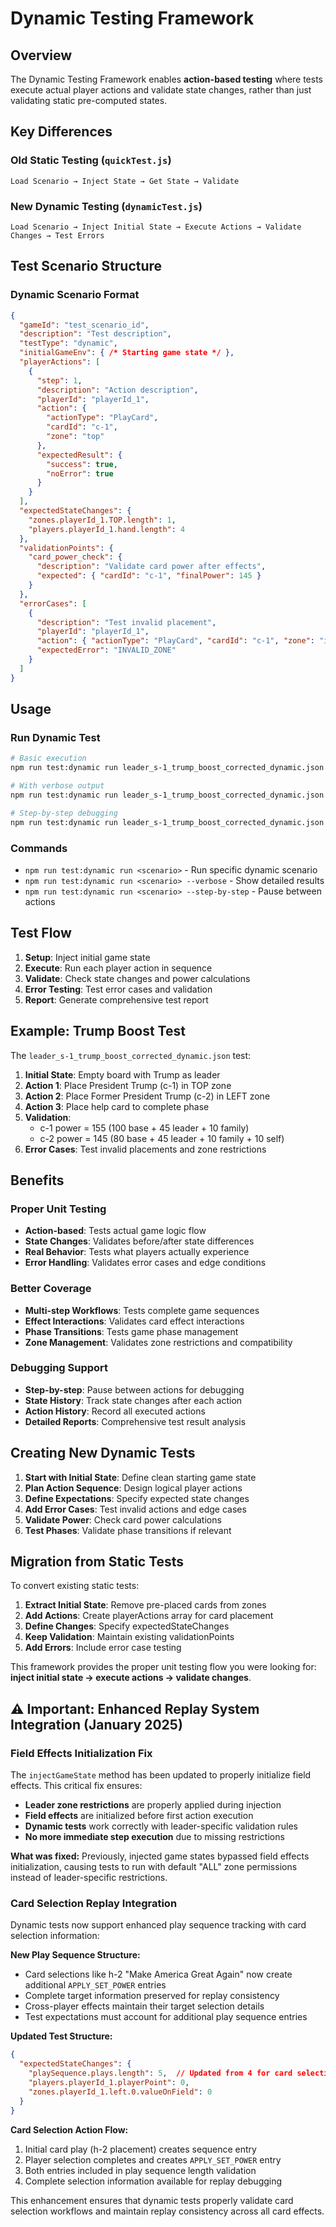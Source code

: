 # Dynamic Testing Framework

## Overview

The Dynamic Testing Framework enables **action-based testing** where tests execute actual player actions and validate state changes, rather than just validating static pre-computed states.

## Key Differences

### Old Static Testing (`quickTest.js`)
```
Load Scenario → Inject State → Get State → Validate
```

### New Dynamic Testing (`dynamicTest.js`)
```
Load Scenario → Inject Initial State → Execute Actions → Validate Changes → Test Errors
```

## Test Scenario Structure

### Dynamic Scenario Format
```json
{
  "gameId": "test_scenario_id",
  "description": "Test description",
  "testType": "dynamic",
  "initialGameEnv": { /* Starting game state */ },
  "playerActions": [
    {
      "step": 1,
      "description": "Action description",
      "playerId": "playerId_1",
      "action": {
        "actionType": "PlayCard",
        "cardId": "c-1",
        "zone": "top"
      },
      "expectedResult": {
        "success": true,
        "noError": true
      }
    }
  ],
  "expectedStateChanges": {
    "zones.playerId_1.TOP.length": 1,
    "players.playerId_1.hand.length": 4
  },
  "validationPoints": {
    "card_power_check": {
      "description": "Validate card power after effects",
      "expected": { "cardId": "c-1", "finalPower": 145 }
    }
  },
  "errorCases": [
    {
      "description": "Test invalid placement",
      "playerId": "playerId_1",
      "action": { "actionType": "PlayCard", "cardId": "c-1", "zone": "invalid" },
      "expectedError": "INVALID_ZONE"
    }
  ]
}
```

## Usage

### Run Dynamic Test
```bash
# Basic execution
npm run test:dynamic run leader_s-1_trump_boost_corrected_dynamic.json

# With verbose output
npm run test:dynamic run leader_s-1_trump_boost_corrected_dynamic.json --verbose

# Step-by-step debugging
npm run test:dynamic run leader_s-1_trump_boost_corrected_dynamic.json --step-by-step
```

### Commands
- `npm run test:dynamic run <scenario>` - Run specific dynamic scenario
- `npm run test:dynamic run <scenario> --verbose` - Show detailed results
- `npm run test:dynamic run <scenario> --step-by-step` - Pause between actions

## Test Flow

1. **Setup**: Inject initial game state
2. **Execute**: Run each player action in sequence
3. **Validate**: Check state changes and power calculations
4. **Error Testing**: Test error cases and validation
5. **Report**: Generate comprehensive test report

## Example: Trump Boost Test

The `leader_s-1_trump_boost_corrected_dynamic.json` test:

1. **Initial State**: Empty board with Trump as leader
2. **Action 1**: Place President Trump (c-1) in TOP zone
3. **Action 2**: Place Former President Trump (c-2) in LEFT zone
4. **Action 3**: Place help card to complete phase
5. **Validation**: 
   - c-1 power = 155 (100 base + 45 leader + 10 family)
   - c-2 power = 145 (80 base + 45 leader + 10 family + 10 self)
6. **Error Cases**: Test invalid placements and zone restrictions

## Benefits

### Proper Unit Testing
- **Action-based**: Tests actual game logic flow
- **State Changes**: Validates before/after state differences
- **Real Behavior**: Tests what players actually experience
- **Error Handling**: Validates error cases and edge conditions

### Better Coverage
- **Multi-step Workflows**: Tests complete game sequences
- **Effect Interactions**: Validates card effect interactions
- **Phase Transitions**: Tests game phase management
- **Zone Management**: Validates zone restrictions and compatibility

### Debugging Support
- **Step-by-step**: Pause between actions for debugging
- **State History**: Track state changes after each action
- **Action History**: Record all executed actions
- **Detailed Reports**: Comprehensive test result analysis

## Creating New Dynamic Tests

1. **Start with Initial State**: Define clean starting game state
2. **Plan Action Sequence**: Design logical player actions
3. **Define Expectations**: Specify expected state changes
4. **Add Error Cases**: Test invalid actions and edge cases
5. **Validate Power**: Check card power calculations
6. **Test Phases**: Validate phase transitions if relevant

## Migration from Static Tests

To convert existing static tests:

1. **Extract Initial State**: Remove pre-placed cards from zones
2. **Add Actions**: Create playerActions array for card placement
3. **Define Changes**: Specify expectedStateChanges
4. **Keep Validation**: Maintain existing validationPoints
5. **Add Errors**: Include error case testing

This framework provides the proper unit testing flow you were looking for: **inject initial state → execute actions → validate changes**.

## ⚠️ Important: Enhanced Replay System Integration (January 2025)

### Field Effects Initialization Fix
The `injectGameState` method has been updated to properly initialize field effects. This critical fix ensures:

- **Leader zone restrictions** are properly applied during injection
- **Field effects** are initialized before first action execution  
- **Dynamic tests** work correctly with leader-specific validation rules
- **No more immediate step execution** due to missing restrictions

**What was fixed:** Previously, injected game states bypassed field effects initialization, causing tests to run with default "ALL" zone permissions instead of leader-specific restrictions.

### Card Selection Replay Integration
Dynamic tests now support enhanced play sequence tracking with card selection information:

**New Play Sequence Structure:**
- Card selections like h-2 "Make America Great Again" now create additional `APPLY_SET_POWER` entries
- Complete target information preserved for replay consistency
- Cross-player effects maintain their target selection details
- Test expectations must account for additional play sequence entries

**Updated Test Structure:**
```json
{
  "expectedStateChanges": {
    "playSequence.plays.length": 5,  // Updated from 4 for card selection entries
    "players.playerId_1.playerPoint": 0,
    "zones.playerId_1.left.0.valueOnField": 0
  }
}
```

**Card Selection Action Flow:**
1. Initial card play (h-2 placement) creates sequence entry
2. Player selection completes and creates `APPLY_SET_POWER` entry  
3. Both entries included in play sequence length validation
4. Complete selection information available for replay debugging

This enhancement ensures that dynamic tests properly validate card selection workflows and maintain replay consistency across all card effects.